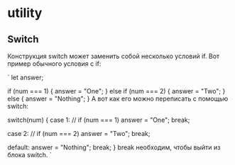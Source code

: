 # utility
## Switch
Конструкция switch может заменить собой несколько условий if. Вот пример обычного условия с if:

`
let answer;

if (num === 1) {
  answer = "One";
} else if (num === 2) {
  answer = "Two";
} else {
  answer = "Nothing";
}
А вот как его можно переписать с помощью switch:

switch(num) {
  case 1:  // if (num === 1)
    answer = "One";
    break;

  case 2:  // if (num === 2)
    answer = "Two";
    break;

  default:
    answer = "Nothing";
    break;
}
break необходим, чтобы выйти из блока switch.
`
